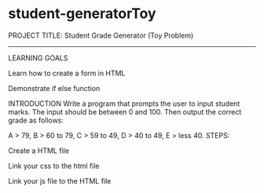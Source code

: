 # student-generatorToy
PROJECT TITLE: Student Grade Generator (Toy Problem)
____________________________________________________________________________




LEARNING GOALS

Learn how to create a form in HTML

Demonstrate if else function

INTRODUCTION
Write a program that prompts the user to input student marks. The input should be between 0 and 100. Then output the correct grade as follows: 

A > 79, B > 60 to 79, C > 59 to 49, D > 40 to 49, E > less 40.
STEPS:

Create a HTML file

Link your css to the html file

<link ref="stylesheet" href="./style.css">

Link your js file to the HTML file

<link src="./index.js">
 
 
 

